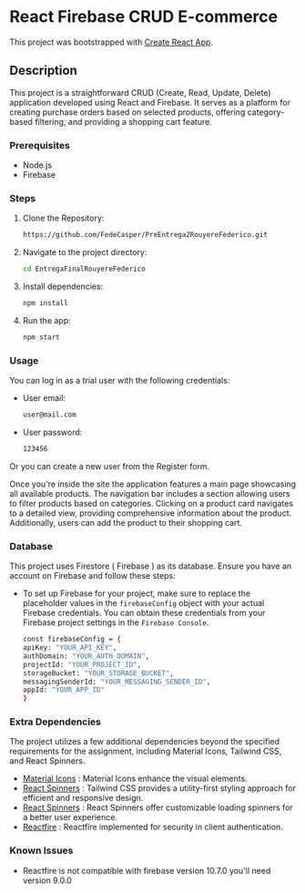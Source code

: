# React Firebase CRUD E-commerce

This project was bootstrapped with [Create React App](https://github.com/facebook/create-react-app).

## Description

This project is a straightforward CRUD (Create, Read, Update, Delete) application developed using React and Firebase. It serves as a platform for creating purchase orders based on selected products, offering category-based filtering, and providing a shopping cart feature.

### Prerequisites

- Node.js 
- Firebase

### Steps

1. Clone the Repository:
   ```bash
   https://github.com/FedeCasper/PreEntrega2RouyereFederico.git
2. Navigate to the project directory: 
   ```bash
   cd EntregaFinalRouyereFederico
3. Install dependencies:   
   ```bash
   npm install
4. Run the app: 
   ```bash
   npm start

### Usage

You can log in as a trial user with the following credentials:
- User email:
   ```bash
   user@mail.com
- User password:
   ```bash
   123456
Or you can create a new user from the Register form.

Once you're inside the site the application features a main page showcasing all available products. The navigation bar includes a section allowing users to filter products based on categories. Clicking on a product card navigates to a detailed view, providing comprehensive information about the product. Additionally, users can add the product to their shopping cart.

### Database

This project uses Firestore ( Firebase ) as its database. Ensure you have an account on Firebase and follow these steps:

- To set up Firebase for your project, make sure to replace the placeholder values in the `firebaseConfig` object with your actual Firebase credentials. You can obtain these credentials from your Firebase project settings in the `Firebase Console`.  
   ```bash
   const firebaseConfig = {
   apiKey: "YOUR_API_KEY",
   authDomain: "YOUR_AUTH_DOMAIN",
   projectId: "YOUR_PROJECT_ID",
   storageBucket: "YOUR_STORAGE_BUCKET",
   messagingSenderId: "YOUR_MESSAGING_SENDER_ID",
   appId: "YOUR_APP_ID"
   }

### Extra Dependencies

The project utilizes a few additional dependencies beyond the specified requirements for the assignment, including Material Icons, Tailwind CSS, and React Spinners. 

- [Material Icons](https://mui.com/) : Material Icons enhance the visual elements. 
- [React Spinners](https://tailwindcss.com/) : Tailwind CSS provides a utility-first styling approach for efficient and responsive design. 
- [React Spinners](https://www.npmjs.com/package/react-spinners) : React Spinners offer customizable loading spinners for a better user experience. 
- [Reactfire](https://www.npmjs.com/package/reactfire) : Reactfire implemented for security in client authentication.

### Known Issues

- Reactfire is not compatible with firebase version 10.7.0 you'll need version 9.0.0